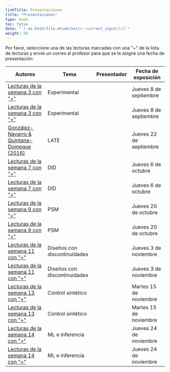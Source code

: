 ```yaml
---
linkTitle: Presentaciones
title: "Presentaciones"
type: book
toc: false
date: "`r as.Date(file.mtime(knitr::current_input()))`"
weight: 50
---
```


Por favor, seleccione una de las lecturas marcadas con una "+" de la lista de lecturas y envíe un correo al profesor para que se le asigne una fecha de presentación.

| **Autores** | **Tema** | **Presentador** | **Fecha de exposición** |
| --- | --- | --- | --- |
| [Lecturas de la semana 3 con "+"](https://eps-2022.netlify.app/lecturas/#semana-3) | Experimental |  | Jueves 8 de septiembre |
| [Lecturas de la semana 3 con "+"](https://eps-2022.netlify.app/lecturas/#semana-3) | Experimental |  |  Jueves 8 de septiembre |
| [González-Navarro & Quintana-Domeque (2016)]((https://eps-2022.netlify.app/lecturas/#semana-5)) | LATE |  | Jueves 22 de septiembre |
| [Lecturas de la semana 7 con "+"](https://eps-2022.netlify.app/lecturas/#semana-7) | DID   |  | Jueves 6 de octubre |
| [Lecturas de la semana 7 con "+"](https://eps-2022.netlify.app/lecturas/#semana-7) | DID |  | Jueves 6 de octubre |
| [Lecturas de la semana 9 con "+"](https://eps-2022.netlify.app/lecturas/#semana-9) | PSM |  | Jueves 20 de octubre |
| [Lecturas de la semana 9 con "+"](https://eps-2022.netlify.app/lecturas/#semana-9) | PSM |  | Jueves 20 de octubre |
|  [Lecturas de la semana 11 con "+"](https://eps-2022.netlify.app/lecturas/#semana-11) | Diseños con discontinuidades |  | Jueves 3 de noviembre  |
| [Lecturas de la semana 11 con "+"](https://eps-2022.netlify.app/lecturas/#semana-11)  | Diseños con discontinuidades   |  | Jueves 3 de noviembre  |
| [Lecturas de la semana 13 con "+"](https://eps-2022.netlify.app/lecturas/#semana-13)  | Control sintético |  | Martes 15 de noviembre |
| [Lecturas de la semana 13 con "+"](https://eps-2022.netlify.app/lecturas/#semana-13) | Control sintético |  | Martes 15 de noviembre |
| [Lecturas de la semana 14 con "+"](https://eps-2022.netlify.app/lecturas/#semana-14) | ML e inferencia |  | Jueves 24 de noviembre |
| [Lecturas de la semana 14 con "+"](https://eps-2022.netlify.app/lecturas/#semana-14) | ML e inferencia |  | Jueves 24 de noviembre |


